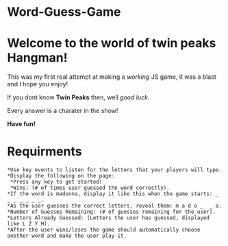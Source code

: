 # Word-Guess-Game

# Welcome to the world of twin peaks Hangman!

This was my first real attempt at making a *working* JS game, it was a blast and I hope you enjoy!

If you dont know **Twin Peaks** then, well *good luck*. 

Every answer is a charater in the show! 

**Have fun!**

# Requirments
    
    *Use key events to listen for the letters that your players will type.
    *Display the following on the page:
     *Press any key to get started!
     *Wins: (# of times user guessed the word correctly).
    *If the word is madonna, display it like this when the game starts: _ _ _ _ _ _ _.
    *As the user guesses the correct letters, reveal them: m a d o _  _ a.
    *Number of Guesses Remaining: (# of guesses remaining for the user).
    *Letters Already Guessed: (Letters the user has guessed, displayed like L Z Y H).
    *After the user wins/loses the game should automatically choose another word and make the user play it.


